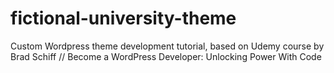 # fictional-university-theme

Custom Wordpress theme development tutorial, based on Udemy course by Brad Schiff // Become a WordPress Developer: Unlocking Power With Code
